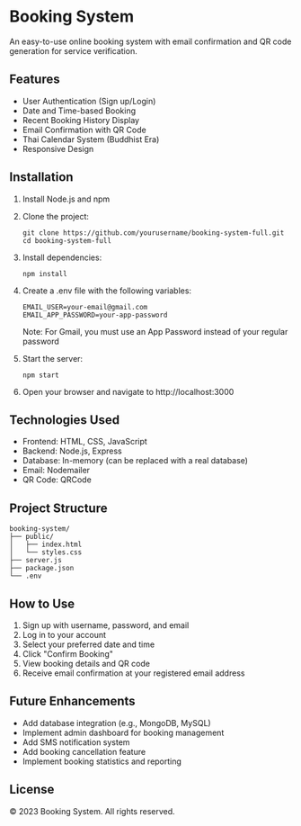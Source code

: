 # Booking System

An easy-to-use online booking system with email confirmation and QR code generation for service verification.

## Features

- User Authentication (Sign up/Login)
- Date and Time-based Booking
- Recent Booking History Display
- Email Confirmation with QR Code
- Thai Calendar System (Buddhist Era)
- Responsive Design

## Installation

1. Install Node.js and npm
2. Clone the project:
   ```
   git clone https://github.com/yourusername/booking-system-full.git
   cd booking-system-full
   ```
3. Install dependencies:
   ```
   npm install
   ```
4. Create a .env file with the following variables:
   ```
   EMAIL_USER=your-email@gmail.com
   EMAIL_APP_PASSWORD=your-app-password
   ```
   Note: For Gmail, you must use an App Password instead of your regular password

5. Start the server:
   ```
   npm start
   ```
6. Open your browser and navigate to http://localhost:3000

## Technologies Used

- Frontend: HTML, CSS, JavaScript
- Backend: Node.js, Express
- Database: In-memory (can be replaced with a real database)
- Email: Nodemailer
- QR Code: QRCode

## Project Structure

```
booking-system/
├── public/
│   ├── index.html
│   └── styles.css
├── server.js
├── package.json
└── .env
```

## How to Use

1. Sign up with username, password, and email
2. Log in to your account
3. Select your preferred date and time
4. Click "Confirm Booking"
5. View booking details and QR code
6. Receive email confirmation at your registered email address

## Future Enhancements

- Add database integration (e.g., MongoDB, MySQL)
- Implement admin dashboard for booking management
- Add SMS notification system
- Add booking cancellation feature
- Implement booking statistics and reporting

## License

© 2023 Booking System. All rights reserved.